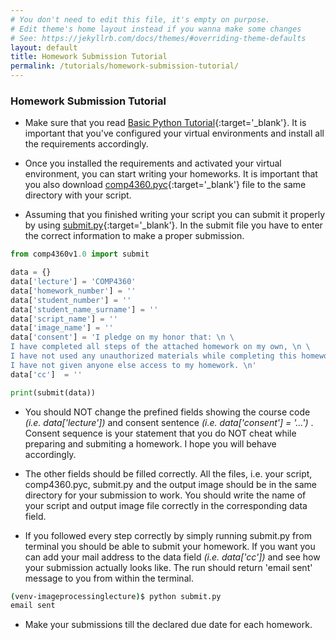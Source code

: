 ```yaml
---
# You don't need to edit this file, it's empty on purpose.
# Edit theme's home layout instead if you wanna make some changes
# See: https://jekyllrb.com/docs/themes/#overriding-theme-defaults
layout: default
title: Homework Submission Tutorial
permalink: /tutorials/homework-submission-tutorial/
---
```


### **Homework Submission Tutorial**

- Make sure that you read [Basic Python Tutorial](/tutorials/basic-python-tutorial/){:target='_blank'}. It is important that you've configured your virtual environments and install all the requirements accordingly. 

- Once you installed the requirements and activated your virtual environment, you can start writing your homeworks. It is important that you also download [comp4360.pyc](/homeworks/comp4360v1.0.pyc){:target='_blank'} file to the same directory with your script.

- Assuming that you finished writing your script you can submit it properly by using [submit.py](/homeworks/submit.py){:target='_blank'}. In the submit file you have to enter the correct information to make a proper submission.

```python
from comp4360v1.0 import submit

data = {}
data['lecture'] = 'COMP4360'
data['homework_number'] = ''
data['student_number'] = ''
data['student_name_surname'] = ''
data['script_name'] = ''
data['image_name'] = ''
data['consent'] = 'I pledge on my honor that: \n \
I have completed all steps of the attached homework on my own, \n \
I have not used any unauthorized materials while completing this homework, and \n \
I have not given anyone else access to my homework. \n'
data['cc']  = ''

print(submit(data))
```

- You should NOT change the prefined fields showing the course code _(i.e. data['lecture'])_ and consent sentence _(i.e. data['consent'] = '...')_ . Consent sequence is your statement that you do NOT cheat while preparing and submiting a homework. I hope you will behave accordingly. 

- The other fields  should be filled correctly. All the files, i.e. your script, comp4360.pyc, submit.py and the output image should be in the same directory for your submission to work. You should write the name of your script and output image file correctly in the corresponding data field.

- If you followed every step correctly by simply running submit.py from terminal you should be able to submit your homework. If you want you can add your mail address to the data field _(i.e. data['cc'])_ and see how your submission actually looks like. The run should return 'email sent' message to you from within the terminal. 

```sh
(venv-imageprocessinglecture)$ python submit.py
email sent
```

- Make your submissions till the declared due date for each homework. 


